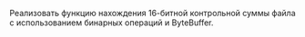 Реализовать функцию нахождения 16-битной контрольной суммы файла с использованием бинарных операций и ByteBuffer.
